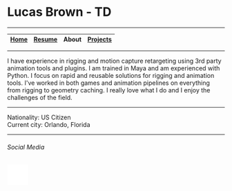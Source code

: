 # Lucas Brown - TD

---

| [Home](index.md) | [Resume](resume.md) | About | [Projects](pojects.md) |
| ---------------- | ------------------- | ----- | ---------------------- |

---

I have experience in rigging and motion capture retargeting using 3rd party animation tools and plugins. 
I am trained in Maya and am experienced with Python. 
I focus on rapid and reusable solutions for rigging and animation tools. 
I've worked in both games and animation pipelines on everything from rigging to geometry caching. 
I really love what I do and I enjoy the challenges of the field.  

---

Nationality: US Citizen  
Current city: Orlando, Florida

---

###### Social Media

<a href="https://www.linkedin.com/in/imlucasbrown" target="_blank">![LinkedIn](images/linkedin.svg)</a>
